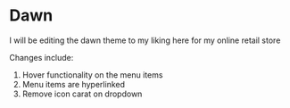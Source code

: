 # Dawn

I will be editing the dawn theme to my liking here for my online retail store

Changes include:
1. Hover functionality on the menu items
2. Menu items are hyperlinked
3. Remove icon carat on dropdown 